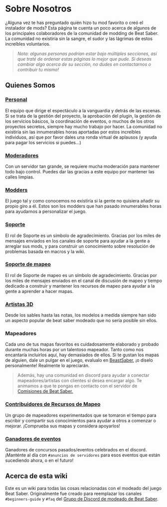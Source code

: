 # Sobre Nosotros
¿Alguna vez te has preguntado quién hizo tu mod favorito o creó el instalador de mods? Esta página te cuenta un poco acerca de algunos de los principales colaboradores de la comunidad de modding de Beat Saber. La comunidad no existiría sin la sangre, el sudor y las lágrimas de estos increíbles voluntarios.

> *Nota: algunas personas podrían estar bajo múltiples secciones, así que traté de ordenar estas páginas lo mejor que pude. Si deseas cambiar algo acerca de su sección, no dudes en contactarnos o contribuir tu mismo!*

## Quienes Somos

### [Personal](./staff.md)
El equipo que dirige el espectáculo a la vanguardia y detrás de las escenas. Si se trata de la gestión del proyecto, la aprobación del plugin, la gestión de los servicios básicos, la coordinación de eventos, o muchos de los otros proyectos secretos, siempre hay mucho trabajo por hacer. La comunidad no existiría sin las innumerables horas aportadas por estos increíbles individuos, así que por favor dales una ronda virtual de aplausos (y ayuda para pagar los servicios si puedes...)

### [Moderadores](./moderators.md)
Con un servidor tan grande, se requiere mucha moderación para mantener todo bajo control. Puedes dar las gracias a este equipo por mantener las calles limpias.

### [Modders](./modders.md)
El juego tal y como conocemos no existiría si la gente no quisiera añadir su propio giro a él. Estos son los modders que han pasado innumerables horas para ayudarnos a personalizar el juego.

### [Soporte](./supports.md)
El rol de Soporte es un símbolo de agradecimiento. Gracias por los miles de mensajes enviados en los canales de soporte para ayudar a la gente a arreglar sus mods, y para construir un conocimiento sobre resolución de problemas basada en macros y la wiki.

### [Soporte de mapeo](./mapping-supports.md)
El rol de Soporte de mapeo es un símbolo de agradecimiento. Gracias por los miles de mensajes enviados en el canal de discusión de mapeo y tiempo dedicado a construir y mantener los recursos de mapeo para ayudar a la gente a aprender a hacer mapas.

### [Artistas 3D](./3d-artists.md)
Desde los sables hasta las notas, los modelos a medida siempre han sido un aspecto popular de beat saber modeado que no sería posible sin ellos.

### Mapeadores
Cada uno de tus mapas favoritos es cuidadosamente elaborado y probado durante muchas horas por un talentoso mapeador. Tanto como nos encantaría incluirlos aquí, hay demasiados de ellos. Si te gustan los mapas de alguien, dale un pulgar en el juego, evalualo en [BeastSaber](https://bsaber.com), ¡o diselo personalmente! Realmente lo apreciarán.

> Además, hay una comunidad en discord para ayudar a conectar mapeadores/artistas con clientes si desea encargar algo. Te animamos a que te pongas en contacto con el servidor de [Comisiones de Beat Saber.](https://discord.gg/4RbcH5G)

### [Contribuidores de Recursos de Mapeo](/mapping/mapping-credits.md)
Un grupo de mapeadores experimentados que se tomaron el tiempo para escribir y compartir sus conocimientos para ayudar a otros a comenzar o mejorar. ¡Comprueba sus mapas y considera apoyarlos!

### [Ganadores de eventos](./event-winner.md)
Ganadores de concursos pasados/eventos celebrados en el discord. ¡Manténte al día con `#anuncios de servidores` para esos eventos que están sucediendo ahora, o en el futuro!

## Acerca de esta wiki
Este es un wiki para todas las cosas relacionadas con el modeado del juego Beat Saber. Originalmente fue creado para reemplazar los canales `#beginners-guide` y `#faq` del [Grupo de Discord de modeado de Beat Saber](https://discord.gg/beatsabermods).
